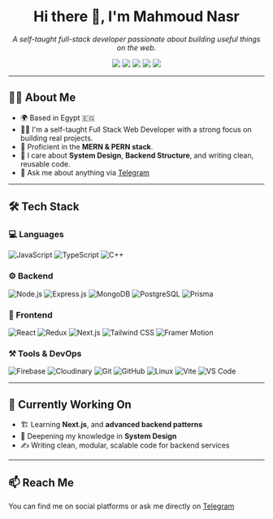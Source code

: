 <h1 align="center">Hi there 👋, I'm Mahmoud Nasr</h1>
<p align="center">
  <i>A self-taught full-stack developer passionate about building useful things on the web.</i>
</p>

<p align="center">
  <a href="https://twitter.com/_mahm0udnasr"><img src="https://img.shields.io/badge/Twitter-%231DA1F2.svg?style=flat&logo=twitter&logoColor=white"/></a>
  <a href="https://t.me/mahm0udnasr"><img src="https://img.shields.io/badge/Telegram-2CA5E0?style=flat&logo=telegram&logoColor=white"/></a>
  <a href="https://www.facebook.com/mhm0udnasr"><img src="https://img.shields.io/badge/Facebook-1877F2?style=flat&logo=facebook&logoColor=white"/></a>
  <a href="https://www.linkedin.com/in/mahm0udnasr"><img src="https://img.shields.io/badge/LinkedIn-0A66C2?style=flat&logo=linkedin&logoColor=white"/></a>
  <a href="https://www.instagram.com/_mahm0udnasr"><img src="https://img.shields.io/badge/Instagram-E4405F?style=flat&logo=instagram&logoColor=white"/></a>
</p>

---

## 🧑‍💻 About Me

- 🌍 Based in Egypt 🇪🇬
- 👨‍💻 I'm a self-taught Full Stack Web Developer with a strong focus on building real projects.
- 🚀 Proficient in the **MERN & PERN stack**.
- 🔧 I care about **System Design**, **Backend Structure**, and writing clean, reusable code.
- 💬 Ask me about anything via [Telegram](https://t.me/mahm0udnasr)

---

## 🛠 Tech Stack

### 💻 Languages
![JavaScript](https://img.shields.io/badge/-JavaScript-F7DF1C?style=flat-square&logo=javascript&logoColor=000)
![TypeScript](https://img.shields.io/badge/-TypeScript-3178C6?style=flat-square&logo=typescript&logoColor=fff)
![C++](https://img.shields.io/badge/-C++-00599C?style=flat-square&logo=c%2B%2B&logoColor=fff)

### ⚙️ Backend
![Node.js](https://img.shields.io/badge/-Node.js-339933?style=flat-square&logo=node.js&logoColor=white)
![Express.js](https://img.shields.io/badge/-Express-black?style=flat-square&logo=express&logoColor=white)
![MongoDB](https://img.shields.io/badge/-MongoDB-4EA94B?style=flat-square&logo=mongodb&logoColor=white)
![PostgreSQL](https://img.shields.io/badge/-PostgreSQL-336791?style=flat-square&logo=postgresql&logoColor=white)
![Prisma](https://img.shields.io/badge/-Prisma-2D3748?style=flat-square&logo=prisma)

### 🧠 Frontend
![React](https://img.shields.io/badge/-React-20232A?style=flat-square&logo=react)
![Redux](https://img.shields.io/badge/-Redux-764ABC?style=flat-square&logo=redux)
![Next.js](https://img.shields.io/badge/-Next.js-000000?style=flat-square&logo=next.js)
![Tailwind CSS](https://img.shields.io/badge/-Tailwind_CSS-444?style=flat-square&logo=tailwind-css)
![Framer Motion](https://img.shields.io/badge/-Framer_Motion-0055FF?style=flat-square&logo=framer)

### ⚒ Tools & DevOps
![Firebase](https://img.shields.io/badge/-Firebase-FFCA28?style=flat-square&logo=firebase)
![Cloudinary](https://img.shields.io/badge/-Cloudinary-3448C5?style=flat-square&logo=cloudinary&logoColor=white)
![Git](https://img.shields.io/badge/-Git-F05032?style=flat-square&logo=git&logoColor=white)
![GitHub](https://img.shields.io/badge/-GitHub-181717?style=flat-square&logo=github)
![Linux](https://img.shields.io/badge/-Linux-FCC624?style=flat-square&logo=linux&logoColor=black)
![Vite](https://img.shields.io/badge/-Vite-646CFF?style=flat-square&logo=vite&logoColor=fff)
![VS Code](https://img.shields.io/badge/VS%20Code-007ACC?style=flat-square&logo=visualstudiocode&logoColor=white)

---

## 🚧 Currently Working On

- 🏗️ Learning **Next.js**, and **advanced backend patterns**
- 🧠 Deepening my knowledge in **System Design**
- ✍️ Writing clean, modular, scalable code for backend services

---

## 📫 Reach Me

You can find me on social platforms or ask me directly on [Telegram](https://t.me/mahmoudnasr)
